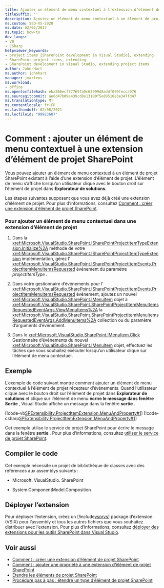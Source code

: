 ```yaml
---
title: Ajouter un élément de menu contextuel à l’extension d’élément de projet SharePoint
titleSuffix: ''
description: Ajoutez un élément de menu contextuel à un élément de projet SharePoint existant à l’aide d’une extension d’élément de projet dans Visual Studio.
ms.custom: SEO-VS-2020
ms.date: 02/02/2017
ms.topic: how-to
dev_langs:
- VB
- CSharp
helpviewer_keywords:
- project items [SharePoint development in Visual Studio], extending
- SharePoint project items, extending
- SharePoint development in Visual Studio, extending project items
author: John-Hart
ms.author: johnhart
manager: jmartens
ms.workload:
- office
ms.openlocfilehash: eba366ecf777697a0c63999d8addf099fecca976
ms.sourcegitcommit: ae6d47b09a439cd0e13180f5e89510e3e347fd47
ms.translationtype: MT
ms.contentlocale: fr-FR
ms.lasthandoff: 02/08/2021
ms.locfileid: "99923607"
---
```

# <a name="how-to-add-a-shortcut-menu-item-to-a-sharepoint-project-item-extension"></a>Comment : ajouter un élément de menu contextuel à une extension d’élément de projet SharePoint
  Vous pouvez ajouter un élément de menu contextuel à un élément de projet SharePoint existant à l’aide d’une extension d’élément de projet. L’élément de menu s’affiche lorsqu’un utilisateur clique avec le bouton droit sur l’élément de projet dans **Explorateur de solutions**.

 Les étapes suivantes supposent que vous avez déjà créé une extension d’élément de projet. Pour plus d’informations, consultez [Comment : créer une extension d’élément de projet SharePoint](../sharepoint/how-to-create-a-sharepoint-project-item-extension.md).

### <a name="to-add-a-shortcut-menu-item-in-a-project-item-extension"></a>Pour ajouter un élément de menu contextuel dans une extension d’élément de projet

1. Dans la <xref:Microsoft.VisualStudio.SharePoint.ISharePointProjectItemTypeExtension.Initialize%2A> méthode de votre <xref:Microsoft.VisualStudio.SharePoint.ISharePointProjectItemTypeExtension> implémentation, gérez l' <xref:Microsoft.VisualStudio.SharePoint.ISharePointProjectItemEvents.ProjectItemMenuItemsRequested> événement du paramètre *projectItemType* .

2. Dans votre gestionnaire d’événements pour l' <xref:Microsoft.VisualStudio.SharePoint.ISharePointProjectItemEvents.ProjectItemMenuItemsRequested> événement, ajoutez un nouvel <xref:Microsoft.VisualStudio.SharePoint.IMenuItem> objet à <xref:Microsoft.VisualStudio.SharePoint.SharePointProjectItemMenuItemsRequestedEventArgs.ViewMenuItems%2A> la <xref:Microsoft.VisualStudio.SharePoint.SharePointProjectItemMenuItemsRequestedEventArgs.AddMenuItems%2A> collection ou du paramètre d’arguments d’événement.

3. Dans le <xref:Microsoft.VisualStudio.SharePoint.IMenuItem.Click> Gestionnaire d’événements du nouvel <xref:Microsoft.VisualStudio.SharePoint.IMenuItem> objet, effectuez les tâches que vous souhaitez exécuter lorsqu’un utilisateur clique sur l’élément de menu contextuel.

## <a name="example"></a>Exemple
 L’exemple de code suivant montre comment ajouter un élément de menu contextuel à l’élément de projet récepteur d’événements. Quand l’utilisateur clique avec le bouton droit sur l’élément de projet dans **Explorateur de solutions** et clique sur l’élément de menu **écrire le message dans fenêtre Sortie** , Visual Studio affiche un message dans la fenêtre **sortie** .

 [!code-vb[SPExtensibility.ProjectItemExtension.MenuAndProperty#1](../sharepoint/codesnippet/VisualBasic/projectitemmenuandproperty/extension/projectitemextensionmenu.vb#1)]
 [!code-csharp[SPExtensibility.ProjectItemExtension.MenuAndProperty#1](../sharepoint/codesnippet/CSharp/projectitemmenuandproperty/extension/projectitemextensionmenu.cs#1)]

 Cet exemple utilise le service de projet SharePoint pour écrire le message dans la fenêtre **sortie** . Pour plus d’informations, consultez [utiliser le service de projet SharePoint](../sharepoint/using-the-sharepoint-project-service.md).

## <a name="compile-the-code"></a>Compiler le code
 Cet exemple nécessite un projet de bibliothèque de classes avec des références aux assemblys suivants :

- Microsoft. VisualStudio. SharePoint

- System.ComponentModel.Composition

## <a name="deploy-the-extension"></a>Déployer l’extension
 Pour déployer l’extension, créez un [!include[vsprvs](../sharepoint/includes/vsprvs-md.md)] package d’extension (VSIX) pour l’assembly et tous les autres fichiers que vous souhaitez distribuer avec l’extension. Pour plus d’informations, consultez [déployer des extensions pour les outils SharePoint dans Visual Studio](../sharepoint/deploying-extensions-for-the-sharepoint-tools-in-visual-studio.md).

## <a name="see-also"></a>Voir aussi
- [Comment : créer une extension d’élément de projet SharePoint](../sharepoint/how-to-create-a-sharepoint-project-item-extension.md)
- [Comment : ajouter une propriété à une extension d’élément de projet SharePoint](../sharepoint/how-to-add-a-property-to-a-sharepoint-project-item-extension.md)
- [Étendre les éléments de projet SharePoint](../sharepoint/extending-sharepoint-project-items.md)
- [Procédure pas à pas : étendre un type d’élément de projet SharePoint](../sharepoint/walkthrough-extending-a-sharepoint-project-item-type.md)
